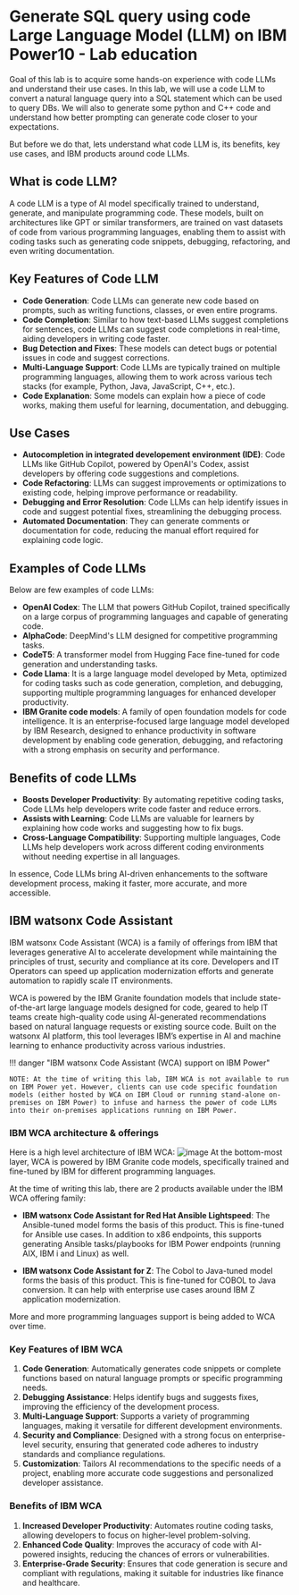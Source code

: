 # Generate SQL query using code Large Language Model (LLM) on IBM Power10 - Lab education

Goal of this lab is to acquire some hands-on experience with code LLMs and understand their use cases.
In this lab, we will use a code LLM to convert a natural language query into a SQL statement which can be used to query DBs.
We will also to generate some python and C++ code and understand how better prompting can generate code closer to your expectations.

But before we do that, lets understand what code LLM is, its benefits, key use cases, and IBM products around code LLMs.

## What is code LLM?

A code LLM is a type of AI model specifically trained to understand, generate, and manipulate programming code.
These models, built on architectures like GPT or similar transformers, are trained on vast datasets of code from various programming languages, enabling them to assist with coding tasks such as generating code snippets, debugging, refactoring, and even writing documentation.

## Key Features of Code LLM

  - **Code Generation**: Code LLMs can generate new code based on prompts, such as writing functions, classes, or even entire programs.
  - **Code Completion**: Similar to how text-based LLMs suggest completions for sentences, code LLMs can suggest code completions in real-time, aiding developers in writing code faster.
  - **Bug Detection and Fixes**: These models can detect bugs or potential issues in code and suggest corrections.
  - **Multi-Language Support**: Code LLMs are typically trained on multiple programming languages, allowing them to work across various tech stacks (for example, Python, Java, JavaScript, C++, etc.).
  - **Code Explanation**: Some models can explain how a piece of code works, making them useful for learning, documentation, and debugging.

## Use Cases

  - **Autocompletion in integrated developement environment (IDE)**: Code LLMs like GitHub Copilot, powered by OpenAI's Codex, assist developers by offering code suggestions and completions.
  - **Code Refactoring**: LLMs can suggest improvements or optimizations to existing code, helping improve performance or readability.
  - **Debugging and Error Resolution**: Code LLMs can help identify issues in code and suggest potential fixes, streamlining the debugging process.
  - **Automated Documentation**: They can generate comments or documentation for code, reducing the manual effort required for explaining code logic.

## Examples of Code LLMs
  
  Below are few examples of code LLMs:
  
  - **OpenAI Codex**: The LLM that powers GitHub Copilot, trained specifically on a large corpus of programming languages and capable of generating code.
  - **AlphaCode**: DeepMind's LLM designed for competitive programming tasks.
  - **CodeT5**: A transformer model from Hugging Face fine-tuned for code generation and understanding tasks.
  - **Code Llama**: It is a large language model developed by Meta, optimized for coding tasks such as code generation, completion, and debugging, supporting multiple programming languages for enhanced developer productivity.
  - **IBM Granite code models**: A family of open foundation models for code intelligence. It is an enterprise-focused large language model developed by IBM Research, designed to enhance productivity in software development by enabling code generation, debugging, and refactoring with a strong emphasis on security and performance.

## Benefits of code LLMs

  - **Boosts Developer Productivity**: By automating repetitive coding tasks, Code LLMs help developers write code faster and reduce errors.
  - **Assists with Learning**: Code LLMs are valuable for learners by explaining how code works and suggesting how to fix bugs.
  - **Cross-Language Compatibility**: Supporting multiple languages, Code LLMs help developers work across different coding environments without needing expertise in all languages.
    
In essence, Code LLMs bring AI-driven enhancements to the software development process, making it faster, more accurate, and more accessible.

## IBM watsonx Code Assistant

IBM watsonx Code Assistant (WCA) is a family of offerings from IBM that leverages generative AI to accelerate development while maintaining the principles of trust, security and compliance at its core. Developers and IT Operators can speed up application modernization efforts and generate automation to rapidly scale IT environments. 

WCA is powered by the IBM Granite foundation models that include state-of-the-art large language models designed for code, geared to help IT teams create high-quality code using AI-generated recommendations based on natural language requests or existing source code. Built on the watsonx AI platform, this tool leverages IBM’s expertise in AI and machine learning to enhance productivity across various industries.

!!! danger "IBM watsonx Code Assistant (WCA) support on IBM Power"

    NOTE: At the time of writing this lab, IBM WCA is not available to run on IBM Power yet. However, clients can use code specific foundation models (either hosted by WCA on IBM Cloud or running stand-alone on-premises on IBM Power) to infuse and harness the power of code LLMs into their on-premises applications running on IBM Power.

### IBM WCA architecture & offerings

Here is a high level architecture of IBM WCA:
![image](https://github.com/user-attachments/assets/71decd7c-fc8e-46a0-8765-ecfc38b897d4)
At the bottom-most layer, WCA is powered by IBM Granite code models, specifically trained and fine-tuned by IBM for different programming languages.

At the time of writing this lab, there are 2 products available under the IBM WCA offering family:

- **IBM watsonx Code Assistant for Red Hat Ansible Lightspeed**: The Ansible-tuned model forms the basis of this product. This is fine-tuned for Ansible use cases. In addition to x86 endpoints, this supports generating Ansible tasks/playbooks for IBM Power endpoints (running AIX, IBM i and Linux) as well.
  
- **IBM watsonx Code Assistant for Z**: The Cobol to Java-tuned model forms the basis of this product. This is fine-tuned for COBOL to Java conversion. It can help with enterprise use cases around IBM Z application modernization.

More and more programming languages support is being added to WCA over time.

### Key Features of IBM WCA

1. **Code Generation**: Automatically generates code snippets or complete functions based on natural language prompts or specific programming needs.
2. **Debugging Assistance**: Helps identify bugs and suggests fixes, improving the efficiency of the development process.
3. **Multi-Language Support**: Supports a variety of programming languages, making it versatile for different development environments.
4. **Security and Compliance**: Designed with a strong focus on enterprise-level security, ensuring that generated code adheres to industry standards and compliance regulations.
5. **Customization**: Tailors AI recommendations to the specific needs of a project, enabling more accurate code suggestions and personalized developer assistance.

### Benefits of IBM WCA

1. **Increased Developer Productivity**: Automates routine coding tasks, allowing developers to focus on higher-level problem-solving.
2. **Enhanced Code Quality**: Improves the accuracy of code with AI-powered insights, reducing the chances of errors or vulnerabilities.
3. **Enterprise-Grade Security**: Ensures that code generation is secure and compliant with regulations, making it suitable for industries like finance and healthcare.

